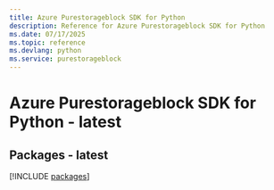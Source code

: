 ```yaml
---
title: Azure Purestorageblock SDK for Python
description: Reference for Azure Purestorageblock SDK for Python
ms.date: 07/17/2025
ms.topic: reference
ms.devlang: python
ms.service: purestorageblock
---
```

# Azure Purestorageblock SDK for Python - latest
## Packages - latest
[!INCLUDE [packages](purestorageblock-index.md)]